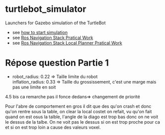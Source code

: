 turtlebot_simulator
===================

Launchers for Gazebo simulation of the TurtleBot

- see [how to start simulation](./simulation/gazebo/gazebo_sim_nav/Readme.md)
- see [Ros Navigation Stack Pratical Work](./simulation/gazebo/gazebo_sim_nav/Tp.md)
- see [Ros Navigation Stack Local Planner Pratical Work](./turtlebot_gazebo/Tp2.md)

# Répose question Partie 1 

- robot_radius: 0.22 => Taille limite du robot   
inflation_radius: 0.33 => Taille du grossissement, c'est une marge mais pas une limite en soit


4.5 bis ca remarche pas il fonce dedans=> changement de priorité

Pour l'abre de comportement en gros il dit que des qu'on crash et donc qu'on rentre sous la table, on clear la local costet on refait, vu qu'on fait quand on est osus la talble, l'angle de la diago est trop bas donc on ne voit le dessus de la talbe. On ne voit pas le dessus si on est trop proche pour ca et si on est trop loin a cause des valeurs voxel.